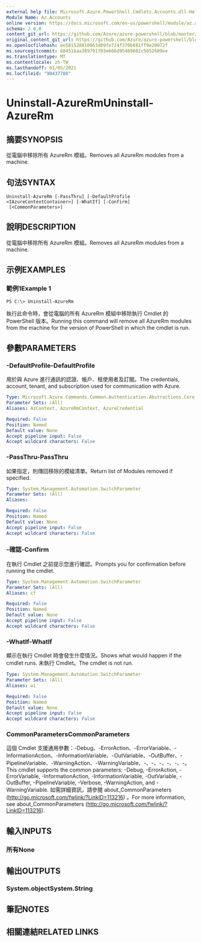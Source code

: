 ```yaml
---
external help file: Microsoft.Azure.PowerShell.Cmdlets.Accounts.dll-Help.xml
Module Name: Az.Accounts
online version: https://docs.microsoft.com/en-us/powershell/module/az.accounts/uninstall-azurerm
schema: 2.0.0
content_git_url: https://github.com/Azure/azure-powershell/blob/master/src/Accounts/Accounts/help/Uninstall-AzureRm.md
original_content_git_url: https://github.com/Azure/azure-powershell/blob/master/src/Accounts/Accounts/help/Uninstall-AzureRm.md
ms.openlocfilehash: ee581528810663d09fe724f370b681ff9e20072f
ms.sourcegitcommit: 68451baa389791703e666d95469602c5652609ee
ms.translationtype: MT
ms.contentlocale: zh-TW
ms.lasthandoff: 01/05/2021
ms.locfileid: "98437788"
---
```

# <span data-ttu-id="a5ce4-101">Uninstall-AzureRm</span><span class="sxs-lookup"><span data-stu-id="a5ce4-101">Uninstall-AzureRm</span></span>

## <span data-ttu-id="a5ce4-102">摘要</span><span class="sxs-lookup"><span data-stu-id="a5ce4-102">SYNOPSIS</span></span>
<span data-ttu-id="a5ce4-103">從電腦中移除所有 AzureRm 模組。</span><span class="sxs-lookup"><span data-stu-id="a5ce4-103">Removes all AzureRm modules from a machine.</span></span>

## <span data-ttu-id="a5ce4-104">句法</span><span class="sxs-lookup"><span data-stu-id="a5ce4-104">SYNTAX</span></span>

```
Uninstall-AzureRm [-PassThru] [-DefaultProfile <IAzureContextContainer>] [-WhatIf] [-Confirm]
 [<CommonParameters>]
```

## <span data-ttu-id="a5ce4-105">說明</span><span class="sxs-lookup"><span data-stu-id="a5ce4-105">DESCRIPTION</span></span>
<span data-ttu-id="a5ce4-106">從電腦中移除所有 AzureRm 模組。</span><span class="sxs-lookup"><span data-stu-id="a5ce4-106">Removes all AzureRm modules from a machine.</span></span>

## <span data-ttu-id="a5ce4-107">示例</span><span class="sxs-lookup"><span data-stu-id="a5ce4-107">EXAMPLES</span></span>

### <span data-ttu-id="a5ce4-108">範例1</span><span class="sxs-lookup"><span data-stu-id="a5ce4-108">Example 1</span></span>
```
PS C:\> Uninstall-AzureRm
```

<span data-ttu-id="a5ce4-109">執行此命令時，會從電腦的所有 AzureRm 模組中移除執行 Cmdlet 的 PowerShell 版本。</span><span class="sxs-lookup"><span data-stu-id="a5ce4-109">Running this command will remove all AzureRm modules from the machine for the version of PowerShell in which the cmdlet is run.</span></span>

## <span data-ttu-id="a5ce4-110">參數</span><span class="sxs-lookup"><span data-stu-id="a5ce4-110">PARAMETERS</span></span>

### <span data-ttu-id="a5ce4-111">-DefaultProfile</span><span class="sxs-lookup"><span data-stu-id="a5ce4-111">-DefaultProfile</span></span>
<span data-ttu-id="a5ce4-112">用於與 Azure 進行通訊的認證、帳戶、租使用者及訂閱。</span><span class="sxs-lookup"><span data-stu-id="a5ce4-112">The credentials, account, tenant, and subscription used for communication with Azure.</span></span>

```yaml
Type: Microsoft.Azure.Commands.Common.Authentication.Abstractions.Core.IAzureContextContainer
Parameter Sets: (All)
Aliases: AzContext, AzureRmContext, AzureCredential

Required: False
Position: Named
Default value: None
Accept pipeline input: False
Accept wildcard characters: False
```

### <span data-ttu-id="a5ce4-113">-PassThru</span><span class="sxs-lookup"><span data-stu-id="a5ce4-113">-PassThru</span></span>
<span data-ttu-id="a5ce4-114">如果指定，則傳回移除的模組清單。</span><span class="sxs-lookup"><span data-stu-id="a5ce4-114">Return list of Modules removed if specified.</span></span>

```yaml
Type: System.Management.Automation.SwitchParameter
Parameter Sets: (All)
Aliases:

Required: False
Position: Named
Default value: None
Accept pipeline input: False
Accept wildcard characters: False
```

### <span data-ttu-id="a5ce4-115">-確認</span><span class="sxs-lookup"><span data-stu-id="a5ce4-115">-Confirm</span></span>
<span data-ttu-id="a5ce4-116">在執行 Cmdlet 之前提示您進行確認。</span><span class="sxs-lookup"><span data-stu-id="a5ce4-116">Prompts you for confirmation before running the cmdlet.</span></span>

```yaml
Type: System.Management.Automation.SwitchParameter
Parameter Sets: (All)
Aliases: cf

Required: False
Position: Named
Default value: None
Accept pipeline input: False
Accept wildcard characters: False
```

### <span data-ttu-id="a5ce4-117">-WhatIf</span><span class="sxs-lookup"><span data-stu-id="a5ce4-117">-WhatIf</span></span>
<span data-ttu-id="a5ce4-118">顯示在執行 Cmdlet 時會發生什麼情況。</span><span class="sxs-lookup"><span data-stu-id="a5ce4-118">Shows what would happen if the cmdlet runs.</span></span>
<span data-ttu-id="a5ce4-119">未執行 Cmdlet。</span><span class="sxs-lookup"><span data-stu-id="a5ce4-119">The cmdlet is not run.</span></span>

```yaml
Type: System.Management.Automation.SwitchParameter
Parameter Sets: (All)
Aliases: wi

Required: False
Position: Named
Default value: None
Accept pipeline input: False
Accept wildcard characters: False
```

### <span data-ttu-id="a5ce4-120">CommonParameters</span><span class="sxs-lookup"><span data-stu-id="a5ce4-120">CommonParameters</span></span>
<span data-ttu-id="a5ce4-121">這個 Cmdlet 支援通用參數：-Debug、-ErrorAction、-ErrorVariable、-InformationAction、-InformationVariable、-OutVariable、-OutBuffer、-PipelineVariable、-WarningAction、-WarningVariable、-、-、-、-、-、-。</span><span class="sxs-lookup"><span data-stu-id="a5ce4-121">This cmdlet supports the common parameters: -Debug, -ErrorAction, -ErrorVariable, -InformationAction, -InformationVariable, -OutVariable, -OutBuffer, -PipelineVariable, -Verbose, -WarningAction, and -WarningVariable.</span></span> <span data-ttu-id="a5ce4-122">如需詳細資訊，請參閱 about_CommonParameters (http://go.microsoft.com/fwlink/?LinkID=113216) 。</span><span class="sxs-lookup"><span data-stu-id="a5ce4-122">For more information, see about_CommonParameters (http://go.microsoft.com/fwlink/?LinkID=113216).</span></span>

## <span data-ttu-id="a5ce4-123">輸入</span><span class="sxs-lookup"><span data-stu-id="a5ce4-123">INPUTS</span></span>

### <span data-ttu-id="a5ce4-124">所有</span><span class="sxs-lookup"><span data-stu-id="a5ce4-124">None</span></span>

## <span data-ttu-id="a5ce4-125">輸出</span><span class="sxs-lookup"><span data-stu-id="a5ce4-125">OUTPUTS</span></span>

### <span data-ttu-id="a5ce4-126">System.object</span><span class="sxs-lookup"><span data-stu-id="a5ce4-126">System.String</span></span>

## <span data-ttu-id="a5ce4-127">筆記</span><span class="sxs-lookup"><span data-stu-id="a5ce4-127">NOTES</span></span>

## <span data-ttu-id="a5ce4-128">相關連結</span><span class="sxs-lookup"><span data-stu-id="a5ce4-128">RELATED LINKS</span></span>
